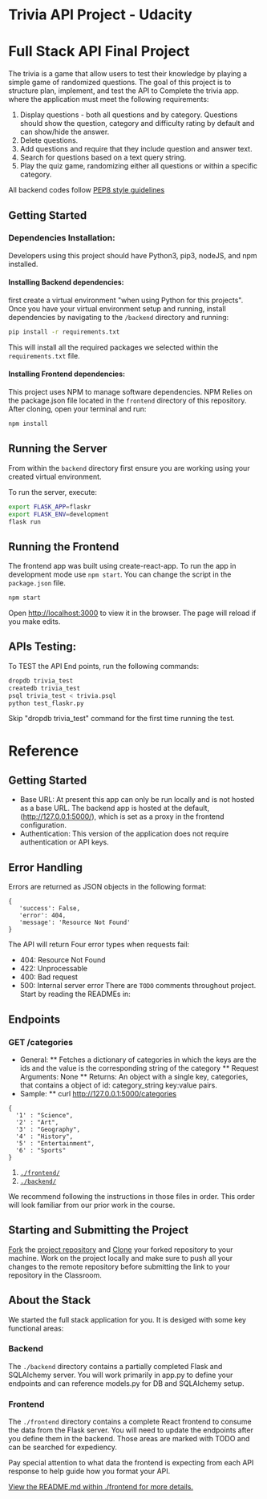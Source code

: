 # Trivia API Project - Udacity
 
 # Full Stack API Final Project
The trivia is a game that allow users to test their knowledge by playing a simple game of randomized questions. The goal of this project is to structure plan, implement, and test the API to Complete the trivia app. where the application must meet the following requirements:

1) Display questions - both all questions and by category. Questions should show the question, category and difficulty rating by default and can show/hide the answer. 
2) Delete questions.
3) Add questions and require that they include question and answer text.
4) Search for questions based on a text query string.
5) Play the quiz game, randomizing either all questions or within a specific category. 

All backend codes follow [PEP8 style guidelines](https://www.python.org/dev/peps/pep-0008/)
## Getting Started
### Dependencies Installation:
Developers using this project should have Python3, pip3, nodeJS, and npm installed.

#### Installing Backend dependencies:
first create a virtual environment "when using Python for this projects". Once you have your virtual environment setup and running, install dependencies by navigating to the `/backend` directory and running:

```bash
pip install -r requirements.txt
```
This will install all the required packages we selected within the `requirements.txt` file.

#### Installing Frontend dependencies:
This project uses NPM to manage software dependencies. NPM Relies on the package.json file located in the `frontend` directory of this repository. After cloning, open your terminal and run:

```bash
npm install
```

## Running the Server
From within the `backend` directory first ensure you are working using your created virtual environment.

To run the server, execute:

```bash
export FLASK_APP=flaskr
export FLASK_ENV=development
flask run
```
## Running the Frontend
The frontend app was built using create-react-app. To run the app in development mode use ```npm start```. You can change the script in the ```package.json``` file. 

```bash
npm start
```
Open [http://localhost:3000](http://localhost:3000) to view it in the browser. The page will reload if you make edits.<br>

## APIs Testing:
To TEST the API End points, run the following commands:
```bash
dropdb trivia_test
createdb trivia_test
psql trivia_test < trivia.psql
python test_flaskr.py
```
Skip "dropdb trivia_test" command for the first time running the test.

# Reference
## Getting Started
* Base URL: At present this app can only be run locally and is not hosted as a base URL. The backend app is hosted at the default, (http://127.0.0.1:5000/), which is set as a proxy in the frontend configuration.
* Authentication: This version of the application does not require authentication or API keys.

## Error Handling
Errors are returned as JSON objects in the following format:
```
{
   'success': False,
   'error': 404,
   'message': 'Resource Not Found'
}
```

The API will return Four error types when requests fail:
* 404: Resource Not Found
* 422: Unprocessable
* 400: Bad request
* 500: Internal server error
There are `TODO` comments throughout project. Start by reading the READMEs in:

## Endpoints
### GET /categories
* General:
** Fetches a dictionary of categories in which the keys are the ids and the value is the corresponding string of the category
** Request Arguments: None
** Returns: An object with a single key, categories, that contains a object of id: category_string key:value pairs. 
* Sample:
** curl http://127.0.0.1:5000/categories
```
{
  '1' : "Science",
  '2' : "Art",
  '3' : "Geography",
  '4' : "History",
  '5' : "Entertainment",
  '6' : "Sports"
}
```
1. [`./frontend/`](./frontend/README.md)
2. [`./backend/`](./backend/README.md)

We recommend following the instructions in those files in order. This order will look familiar from our prior work in the course.

## Starting and Submitting the Project

[Fork](https://help.github.com/en/articles/fork-a-repo) the [project repository]() and [Clone](https://help.github.com/en/articles/cloning-a-repository) your forked repository to your machine. Work on the project locally and make sure to push all your changes to the remote repository before submitting the link to your repository in the Classroom. 

## About the Stack

We started the full stack application for you. It is desiged with some key functional areas:

### Backend

The `./backend` directory contains a partially completed Flask and SQLAlchemy server. You will work primarily in app.py to define your endpoints and can reference models.py for DB and SQLAlchemy setup. 

### Frontend

The `./frontend` directory contains a complete React frontend to consume the data from the Flask server. You will need to update the endpoints after you define them in the backend. Those areas are marked with TODO and can be searched for expediency. 

Pay special attention to what data the frontend is expecting from each API response to help guide how you format your API. 

[View the README.md within ./frontend for more details.](./frontend/README.md)

